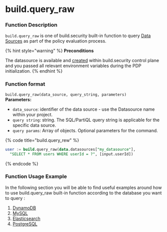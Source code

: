 # build.query\_raw

### Function Description

`build.query_raw` is one of build.security built-in function to query [Data Sources](https://docs.build.security/docs/data-sources-1) as part of the policy evaluation process.

{% hint style="warning" %}
**Preconditions**

The datasource is available and [created](https://docs.build.security/docs/defining-a-new-data-source) within build.security control plane and you passed all relevant environment variables during the PDP initialization.
{% endhint %}



### Function format

`build.query_raw(data_source, query_string, parameters)`  
**Parameters:**  


* `data_source`: identifier of the data source - use the Datasource name within your project.
* `query string`: string. The SQL/PartiQL query string is applicable for the specific data source.
* `query params`: Array of objects. Optional parameters for the command.

{% code title="build.query\_rew" %}
```sql
user := build.query_raw(data.datasources["my_datasource"],
  "SELECT * FROM users WHERE userId = ?", [input.userId])
```
{% endcode %}

### Function Usage Example

In the following section you will be able to find useful examples around how to use build.query\_raw built-in function according to the database you want to query :

1. [DynamoDB](https://docs.build.security/docs/policy-example-using-dynamodb)
2. [MySQL](https://docs.build.security/docs/policy-example-using-mysql)
3. [Elasticsearch](https://docs.build.security/docs/policy-using-elasticsearch)
4. [PostgreSQL](https://docs.build.security/docs/policy-using-postgresql)

